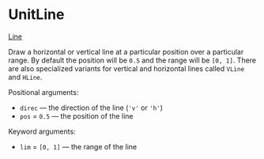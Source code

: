 # UnitLine

<span class="inherit">[Line](#Line)</span>

Draw a horizontal or vertical line at a particular position over a particular range. By default the position will be `0.5` and the range will be `[0, 1]`. There are also specialized variants for vertical and horizontal lines called `VLine` and `HLine`.

Positional arguments:
- `direc` — the direction of the line (`'v'` or `'h'`)
- `pos` = `0.5` — the position of the line

Keyword arguments:
- `lim` = `[0, 1]` — the range of the line
